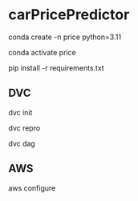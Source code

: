 # carPricePredictor

conda create -n price python=3.11

conda activate price

pip install -r requirements.txt


## DVC

dvc init

dvc repro

dvc dag



## AWS

aws configure


